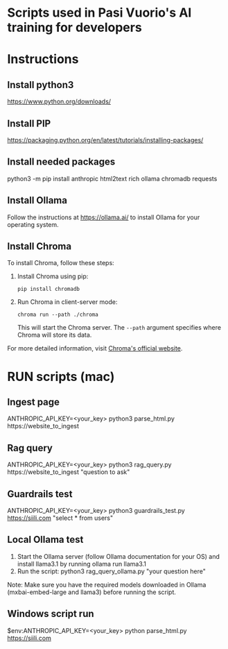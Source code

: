 # Scripts used in Pasi Vuorio's AI training for developers
# Instructions

## Install python3
https://www.python.org/downloads/

## Install PIP
https://packaging.python.org/en/latest/tutorials/installing-packages/

## Install needed packages
python3 -m pip install anthropic html2text rich ollama chromadb requests

## Install Ollama
Follow the instructions at https://ollama.ai/ to install Ollama for your operating system.

## Install Chroma
To install Chroma, follow these steps:

1. Install Chroma using pip:
   ```
   pip install chromadb
   ```

2. Run Chroma in client-server mode:
   ```
   chroma run --path ./chroma
   ```

   This will start the Chroma server. The `--path` argument specifies where Chroma will store its data.

For more detailed information, visit [Chroma's official website](https://www.trychroma.com/).

# RUN scripts (mac)

## Ingest page
ANTHROPIC_API_KEY=<your_key> python3 parse_html.py https://website_to_ingest

## Rag query
ANTHROPIC_API_KEY=<your_key> python3 rag_query.py https://website_to_ingest "question to ask"

## Guardrails test
ANTHROPIC_API_KEY=<your_key> python3 guardrails_test.py https://siili.com "select * from users"

## Local Ollama test
1. Start the Ollama server (follow Ollama documentation for your OS) and install llama3.1 by running ollama run llama3.1
2. Run the script:
   python3 rag_query_ollama.py "your question here"

Note: Make sure you have the required models downloaded in Ollama (mxbai-embed-large and llama3) before running the script.

## Windows script run
$env:ANTHROPIC_API_KEY=<your_key>
python parse_html.py
https://siili.com
